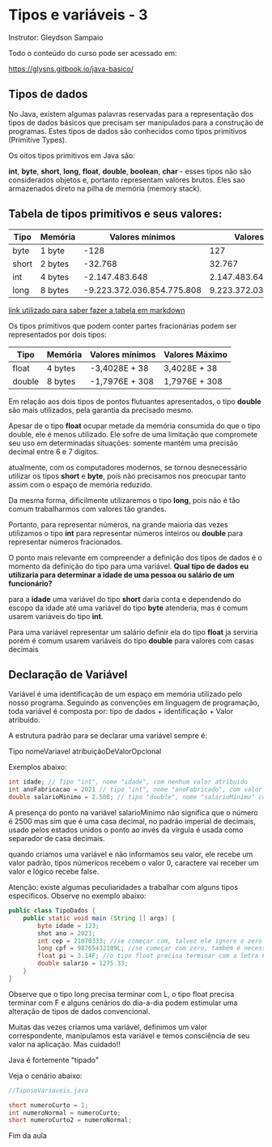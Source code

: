 # Tipos e variáveis - 3
Instrutor: Gleydson Sampaio

Todo o conteúdo do curso pode ser acessado em:

https://glysns.gitbook.io/java-basico/

## Tipos de dados

No Java, existem algumas palavras reservadas para a representação dos tipos de dados básicos que precisam ser manipulados para a construção de programas. Estes tipos de dados são conhecidos como tipos primitivos (Primitive Types).

Os oitos tipos primitivos em Java são: 

**int**, **byte**, **short**, **long**, **float**, **double**, **boolean**, **char** - esses tipos não são considerados objetos e, portanto representam valores brutos. Eles sao armazenados direto na pilha de memória (memory stack).

## Tabela de tipos primitivos e seus valores: 

|Tipo | Memória | Valores mínimos | Valores Máximo  
|-----|---------|--------------|---------------|
|byte | 1 byte | -128 | 127 
|short | 2 bytes | -32.768 | 32.767 
|int | 4 bytes | -2.147.483.648 | 2.147.483.647 
|long|  8 bytes | -9.223.372.036.854.775.808 | 9.223.372.036.854.775.808 

[link utilizado para saber fazer a tabela em markdown](https://www.ecovida.org.br/docs/manual_site/markdown/table/) 

Os tipos primitivos que podem conter partes fracionárias podem ser representados por dois tipos:

|Tipo | Memória | Valores mínimos | Valores Máximo  
|-----|---------|-----------------|----------------
|float | 4 bytes | -3,4028E + 38 | 3,4028E + 38 
|double | 8 bytes | -1,7976E + 308 | 1,7976E + 308

Em relação aos dois tipos de pontos flutuantes apresentados, o tipo **double** são mais utilizados, pela garantia da precisado mesmo.

Apesar de o tipo **float** ocupar metade da memória consumida do que o tipo double, ele é menos utilizado. Ele sofre de uma limitação que compromete seu uso em determinadas situações: somente mantém uma precisão decimal entre 6 e 7 dígitos.

atualmente, com os computadores modernos, se tornou desnecessário utilizar os tipos **short** e **byte**, pois não precisamos nos preocupar tanto assim com o espaço de memória reduzido.

Da mesma forma, dificilmente utilizaremos o tipo **long**, pois não é tão comum trabalharmos com valores tão grandes.

Portanto, para representar números, na grande maioria das vezes utilizamos o tipo **int** para representar números inteiros ou **double** para representar números fracionados.

O ponto mais relevante em compreender a definição dos tipos de dados é o momento da definição do tipo para uma variável. **Qual tipo de dados eu utilizaria para determinar a idade de uma pessoa ou salário de um funcionário?**

para a **idade** uma variável do tipo **short** daria conta e dependendo do escopo da idade até uma variável do tipo **byte** atenderia, mas é comum usarem variáveis do tipo **int**.

Para uma variável representar um salário definir ela do tipo **float** ja serviria porém é comum usarem variáveis do tipo **double** para valores com casas decimais

## Declaração de Variável 

Variável é uma identificação de um espaço em memória utilizado pelo nosso programa. Seguindo as convenções em linguagem de programação, toda variável é composta por: tipo de dados + identificação + Valor atribuído.

A estrutura padrão para se declarar uma variável sempre é:

Tipo nomeVariavel atribuiçãoDeValorOpcional 

Exemplos abaixo: 

```java
int idade; // Tipo "int", nome "idade", com nenhum valor atríbuido
int anoFabricacao = 2021 // tipo "int", nome "anoFabricado", com valor 2021
double salarioMinimo = 2.500; // tipo "double", nome "salarioMinimo" com o valor 2.500
```
A presença do ponto na variável salarioMinimo não significa que o número é 2500 mas sim que é uma casa decimal, no padrão imperial de decimais, usado pelos estados unidos o ponto ao invés da vírgula é usada como separador de casa decimais.

quando criamos uma variável e não informamos seu valor, ele recebe um valor padrão, tipos númericos recebem o valor 0, caractere vai receber um valor e lógico recebe false.

Atenção: existe algumas peculiaridades a trabalhar com alguns tipos específicos. Observe no exemplo abaixo:

```java
public class TipoDados {
    public static void main (String [] args) {
        byte idade = 123;
        shot ano = 2021;
        int cep = 21070333; //se começar com, talvez ele ignore o zero e o valor se perde, a solução para isso é usar o tipo String para armazenar cep 
        long cpf = 98765432109L; //se começar com zero, também é necessário fazer ele ser do outro tipo, String por exemplo.
        float pi = 3.14F; //o tipo float precisa terminar com a letra F senão será confundido com o tipo double;
        double salario = 1275.33;
    }
}
```

Observe que o tipo long precisa terminar com L, o tipo float precisa terminar com F e alguns cenários do dia-a-dia podem estimular uma alteração de tipos de dados convencional.

Muitas das vezes criamos uma variável, definimos um valor correspondente, manipulamos esta variável e temos consciência de seu valor na aplicação. Mas cuidado!!

Java é fortemente "tipado"
 
Veja o cenário abaixo: 

```java
//TiposeVariaveis.java

short numeroCurto = 1;
int numeroNormal = numeroCurto;
short numeroCurto2 = numeroNormal;
```

Fim da aula
